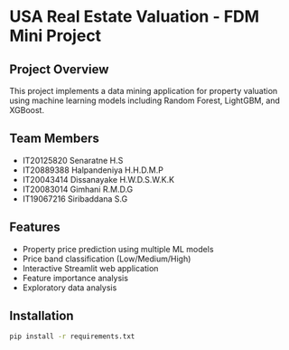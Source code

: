 # USA Real Estate Valuation - FDM Mini Project

## Project Overview
This project implements a data mining application for property valuation using machine learning models including Random Forest, LightGBM, and XGBoost.

## Team Members
- IT20125820 Senaratne H.S
- IT20889388 Halpandeniya H.H.D.M.P  
- IT20043414 Dissanayake H.W.D.S.W.K.K
- IT20083014 Gimhani R.M.D.G
- IT19067216 Siribaddana S.G

## Features
- Property price prediction using multiple ML models
- Price band classification (Low/Medium/High)
- Interactive Streamlit web application
- Feature importance analysis
- Exploratory data analysis

## Installation
```bash
pip install -r requirements.txt
